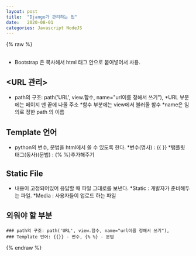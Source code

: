 ```yaml
---
layout: post
title:  "Django가 관리하는 법"
date:   2020-08-01
categories: Javascript NodeJS
---
```

{% raw %}
## <Bootstrap>

+ Bootstrap 은 복사해서 html 태그 안으로 붙여넣어서 사용.

## <URL 관리> 

+ path의 구조: path('URL', view.함수, name="url이름 정해서 쓰기"),
    *URL 부분에는 페이지 맨 끝에 나올 주소 
    *함수 부분에는 view에서 불러올 함수 
    *name은 임의로 정한 path 의 이름 
    
## Template 언어 
+ python의 변수, 문법을 html에서 쓸 수 있도록 한다. 
 *변수(명사) : {{ }}
 *탬플릿 태그(동사)(문법) : {% %}추가해주기
 
## Static File 
 + 내용이 고정되어있어 응답할 때 파일 그대로를 보낸다. 
   *Static : 개발자가 준비해두는 파일. 
   *Media : 사용자들이 업로드 하는 파일 
 
 
    
## 외워야 할 부분 
    ### path의 구조: path('URL', view.함수, name="url이름 정해서 쓰기"),
    ### Template 언어: {{}} - 변수, {% %} - 문법 

{% endraw %}
